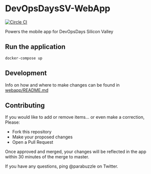 # DevOpsDaysSV-WebApp

[![Circle CI](https://circleci.com/gh/parabuzzle/DevOpsDaysSV-WebApp.svg?style=svg)](https://circleci.com/gh/parabuzzle/DevOpsDaysSV-WebApp)

Powers the mobile app for DevOpsDays Silicon Valley

## Run the application

```
docker-compose up
```

## Development

Info on how and where to make changes can be found in [webapp/README.md](webapp/README.md)

## Contributing

If you would like to add or remove items... or even make a correction, Please:

  * Fork this repository
  * Make your proposed changes
  * Open a Pull Request

Once approved and merged, your changes will be reflected in the app within 30 minutes of the merge to master.

If you have any questions, ping @parabuzzle on Twitter.
